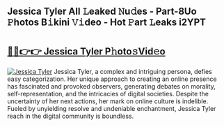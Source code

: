 ## Jessica Tyler All 𝙻eaked 𝙽u𝚍es - Part-8Uo 𝙿hotos B𝚒kini 𝚅𝚒deo - Hot 𝙿art 𝙻eaks i2YPT

# <h2><a href="http://ld7f8o.urlbe.top/?page=Jessica+Tyler">🔗🔗👉👉 Jessica Tyler P𝚑oto𝚜Vid𝚎o</a></h2>

[![Jessica Tyler](https://i.imgur.com/eBuTRDB.gif)](http://ld7f8o.urlbe.top/?page=Jessica+Tyler)
Jessica Tyler, a complex and intriguing persona, defies easy categorization. Her unique approach to creating an online presence has fascinated and provoked observers, generating debates on morality, self-representation, and the intricacies of digital societies. Despite the uncertainty of her next actions, her mark on online culture is indelible. Fueled by unyielding resolve and undeniable enchantment, Jessica Tyler reach in the digital community is boundless.
